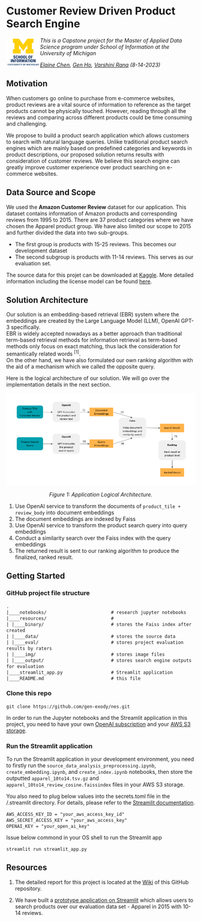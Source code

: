 # Customer Review Driven Product Search Engine

<img src="https://github.com/gen-exody/nes/blob/master/resources/img/umsi.png?raw=true" align="left"/>

*This is a Capstone project for the Master of Applied Data Science program under School of Information at the University of Michigan*  

*[Elaine Chen](mailto:yulchen@umich.edu), [Gen Ho](mailto:genho@umich.edu), [Varshini Rana](mailto:varshini@umich.edu) (8-14-2023)*


## Motivation

When customers go online to purchase from e-commerce websites, product reviews are a vital source of information to reference as the target products cannot be physically touched. However, reading through all the reviews and comparing across different products could be time consuming and challenging. 

We propose to build a product search application which allows customers to search with natural language queries. Unlike traditional product search engines which are mainly based on predefined categories and keywords in product descriptions, our proposed solution returns results with consideration of customer reviews. We believe this search engine can greatly improve customer experience over product searching on e-commerce websites.


## Data Source and Scope

We used the **Amazon Customer Review** dataset for our application. This dataset contains information of Amazon products and corresponding reviews from 1995 to 2015. There are 37 product categories where we have chosen the Apparel product group. We have also limited our scope to 2015 and further divided the data into two sub-groups. 
- The first group is products with 15-25 reviews. This becomes our development dataset
- The second subgroup is products with 11-14 reviews. This serves as our evaluation set. 

The source data for this projet can be downloaded at [Kaggle](https://www.kaggle.com/datasets/cynthiarempel/amazon-us-customer-reviews-dataset?select=amazon_reviews_us_Apparel_v1_00.tsv). More detailed information including the license model can be found [here](https://www.kaggle.com/datasets/cynthiarempel/amazon-us-customer-reviews-dataset). 

## Solution Architecture

Our solution is an embedding-based retrieval (EBR) system where the embeddings are created by the Large Language Model (LLM), OpenAI GPT-3 specifically.   
EBR is widely accepted nowadays as a better approach than traditional term-based retrieval methods for information retrieval as term-based methods only focus on exact matching, thus lack the consideration for semantically related words <sup>[1]</sup>.  
On the other hand, we have also formulated our own ranking algorithm with the aid of a mechanism which we called the opposite query.  

Here is the logical architecture of our solution. We will go over the implementation details in the next section.  

<p align="center">
  <img src="https://github.com/gen-exody/nes/blob/master/resources/img/architecture.png?raw=true" title="Logical Architecture">
</p>
<p align="center"><i>Figure 1: Application Logical Architecture.</i></p>
  
1. Use OpenAI service to transform the documents of `product_tile + review_body` into document embeddings
2. The document embeddings are indexed by Faiss 
3. Use OpenAI service to transform the product search query into query embeddings
4. Conduct a similarity search over  the Faiss index with the query embeddings
5. The returned result is sent to our ranking algorithm to produce the finalized, ranked result. 

## Getting Started

### GitHub project file structure

    .
    |____notebooks/                        # research jupyter notebooks 
    |____resources/                        # 
    | |____binary/                         # stores the Faiss index after created
    | |____data/                           # stores the source data
    | |____eval/                           # stores project evaluation results by raters
    | |____img/                            # stores image files
    | |____output/                         # stores search engine outputs for evaluation
    |____streamlit_app.py                  # Streamlit application
    |____README.md                         # this file

### Clone this repo

```
git clone https://github.com/gen-exody/nes.git
```

In order to run the Jupyter notebooks and the Streamlit application in this project, you need to have your own [OpenAI subscription](https://openai.com/) and your [AWS S3 storage](https://aws.amazon.com/s3/?nc2=h_ql_prod_fs_s3). 

### Run the Streamlit application

To run the Streamlit application in your development environment, you need to firstly run the `source_data_analysis_preprocessing.ipynb`, `create_embedding.ipynb`, and `create_index.ipynb` notebooks, then store the outputted `apparel_10to14.tsv.gz` and `apparel_10to14_review_cosine.faissindex` files in your AWS S3 storage.

You also need to plug below values into the secrets.toml file in the /.streamlit directory. For details, please refer to the [Streamlit documentation]( 
https://docs.streamlit.io/streamlit-community-cloud/deploy-your-app/secrets-management). 



```
AWS_ACCESS_KEY_ID = "your_aws_access_key_id"
AWS_SECRET_ACCESS_KEY = "your_aws_access_key"
OPENAI_KEY = "your_open_ai_key"

```
Issue below commond in your OS shell to run the Streamlit app
```
streamlit run streamlit_app.py
```

## Resources

1. The detailed report for this project is located at the [Wiki](https://github.com/gen-exody/nes/wiki/Customer-Review-Driven-Product-Search-Engine) of this GitHub repository. 

2. We have built a [prototype application on Streamlit](https://nescapstone.streamlit.app/) which allows users to search products over our evaluation data set - Apparel in 2015 with 10-14 reviews. 

